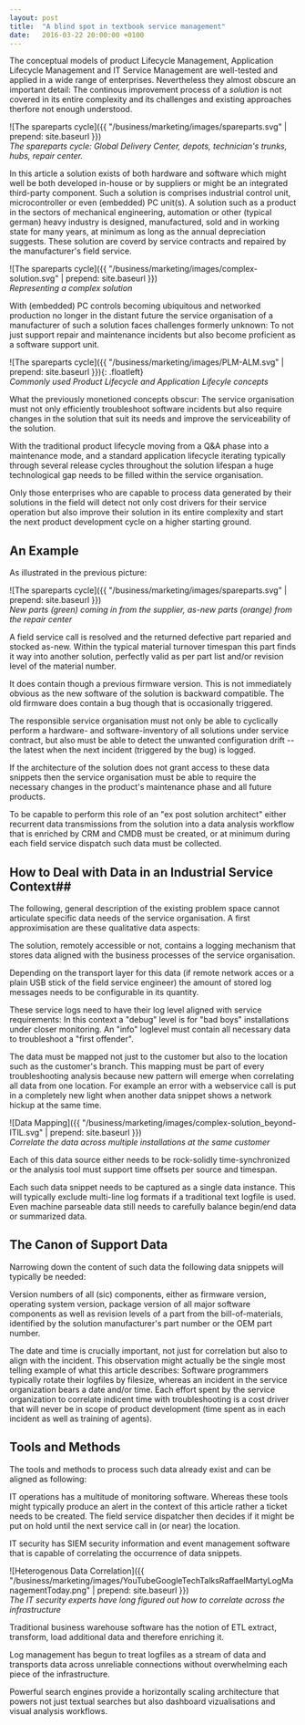 ```yaml
---
layout: post
title:  "A blind spot in textbook service management"
date:   2016-03-22 20:00:00 +0100
---
```


The conceptual models of product Lifecycle Management, Application Lifecycle Management and IT Service Management are well-tested and applied in a wide range of enterprises. Nevertheless they almost obscure an important detail: The continous improvement process of a _solution_ is not covered in its entire complexity and its challenges and existing approaches therfore not enough understood.

![The spareparts cycle]({{ "/business/marketing/images/spareparts.svg" | prepend: site.baseurl }})  
*The spareparts cycle: Global Delivery Center, depots, technician's trunks, hubs, repair center.*

In this article a solution exists of both hardware and software which might well be both developed in-house or by suppliers or might be an integrated third-party component. Such a solution is comprises industrial control unit, microcontroller or even (embedded) PC unit(s). A solution such as a product in the sectors of mechanical engineering, automation or other (typical german) heavy industry is designed, manufactured, sold and in working state for many years, at minimum as long as the annual depreciation suggests. These solution are coverd by service contracts and repaired by the manufacturer's field service.

![The spareparts cycle]({{ "/business/marketing/images/complex-solution.svg" | prepend: site.baseurl }})  
*Representing a complex solution*

With (embedded) PC controls becoming ubiquitous and networked production no longer in the distant future the service organisation of a manufacturer of such a solution faces challenges formerly unknown: To not just support repair and maintenance incidents but also become proficient as a software support unit.

![The spareparts cycle]({{ "/business/marketing/images/PLM-ALM.svg" | prepend: site.baseurl }}){: .floatleft}  
*Commonly used Product Lifecycle and Application Lifecyle concepts*

What the previously monetioned concepts obscur: The service organisation must not only efficiently troubleshoot software incidents but also require changes in the solution that suit its needs and improve the serviceability of the solution.

With the traditional product lifecycle moving from a Q&A phase into a maintenance mode, and a standard application lifecycle iterating typically through several release cycles throughout the solution lifespan a huge technological gap needs to be filled within the service organisation.

Only those enterprises who are capable to process data generated by their solutions in the field will detect not only cost drivers for their service operation but also improve their solution in its entire complexity and start the next product development cycle on a higher  starting ground.


## An Example ##

As illustrated in the previous picture:

![The spareparts cycle]({{ "/business/marketing/images/spareparts.svg" | prepend: site.baseurl }})  
*New parts (green) coming in from the supplier, as-new parts (orange) from the repair center*

A field service call is resolved and the returned defective part reparied and stocked as-new. Within the typical material turnover timespan this part finds it way into another solution, perfectly valid as per part list and/or revision level of the material number.

It does contain though a previous firmware version. This is not immediately obvious as the new software of the solution is backward compatible. The old firmware does contain a bug though that is occasionally triggered.

The responsible service organisation must not only be able to cyclically perform a hardware- and software-inventory of all solutions under service contract, but also must be able to detect the unwanted configuration drift -- the latest when the next incident (triggered by the bug) is logged.

If the architecture of the solution does not grant access to these data snippets then the service organisation must be able to require the necessary changes in the product's maintenance phase and all future products.

To be capable to perform this role of an "ex post solution architect" either recurrent data transmissions from the solution into a data analysis workflow that is enriched by CRM and CMDB must be created, or at minimum during each field service dispatch such data must be collected.

## How to Deal with Data in an Industrial Service Context##

The following, general description of the existing problem space cannot articulate specific data needs of the service organisation. A first approximisation are these qualitative data aspects:

The solution, remotely accessible or not, contains a logging mechanism that stores data aligned with the business processes of the service organisation.

Depending on the transport layer for this data (if remote network acces or a plain USB stick of the field service engineer) the amount of stored log messages needs to be configurable in its quantity.

These service logs need to have their log level aligned with service requirements: In this context a "debug" level is for "bad boys" installations under closer monitoring. An "info" loglevel must contain all necessary data to troubleshoot a "first offender".

The data must be mapped not just to the customer but also to the location such as the customer's branch. This mapping must be part of every troubleshooting analysis because new pattern will emerge when correlating all data from one location. For example an error with a webservice call is put in a completely new light when another data snippet shows a network hickup at the same time.

![Data Mapping]({{ "/business/marketing/images/complex-solution_beyond-ITIL.svg" | prepend: site.baseurl }})  
*Correlate the data across multiple installations at the same customer*

Each of this data source either needs to be rock-solidly time-synchronized or the analysis tool must support time offsets per source and timespan.

Each such data snippet needs to be captured as a single data instance. This will typically exclude multi-line log formats if a traditional text logfile is used. Even machine parseable data still needs to carefully balance begin/end data or summarized data.

## The Canon of Support Data ##

Narrowing down the content of such data the following data snippets will typically be needed:

Version numbers of all (sic) components, either as firmware version, operating system version, package version of all major software components as well as revision levels of a part from the bill-of-materials, identified by the solution manufacturer's part number or the OEM part number.

The date and time is crucially important, not just for correlation but also to align with the incident. This observation might actually be the single most telling example of what this article describes: Software programmers typically rotate their logfiles by filesize, whereas an incident in the service organization bears a date and/or time. Each effort spent by the service organization to correlate indicent time with troubleshooting is a cost driver that will never be in scope of product development (time spent as in each incident as well as training of agents).

## Tools and Methods ##

The tools and methods to process such data already exist and can be aligned as following:

IT operations has a multitude of monitoring software. Whereas these tools might typically produce an alert in the context of this article rather a ticket needs to be created. The field service dispatcher then decides if it might be put on hold until the next service call in (or near) the location.

IT security has SIEM security information and event management software that is capable of correlating the occurrence of data snippets.

![Heterogenous Data Correlation]({{ "/business/marketing/images/YouTubeGoogleTechTalksRaffaelMartyLogManagementToday.png" | prepend: site.baseurl }})  
*The IT security experts have long figured out how to correlate across the infrastructure*

Traditional business warehouse software has the notion of ETL extract, transform, load additional data and therefore enriching it.

Log management has begun to treat logfiles as a stream of data and transports data across unreliable connections without overwhelming each piece of the infrastructure.

Powerful search engines provide a horizontally scaling architecture that powers not just textual searches but also dashboard vizualisations and visual analysis workflows.


<!--
correlate collect visualize enrich starschema extract transform load scale timestamp architecture collector generator archive align processe salert ticket CRM SIEM stream data transport enrich engine horizontal dashboard workflow
-->